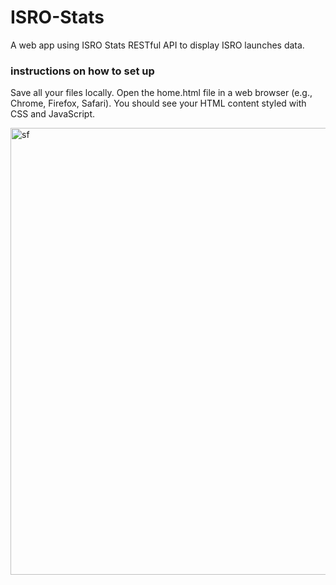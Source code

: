 # ISRO-Stats
A web app using ISRO Stats RESTful API to display ISRO launches data. 

### instructions on how to set up
Save all your files locally.
Open the home.html file in a web browser (e.g., Chrome, Firefox, Safari).
You should see your HTML content styled with CSS and JavaScript.


<img width="715" alt="sf" src="https://github.com/sourabhchouhan07/ISRO-Stats/assets/96463496/112c979d-0c89-49a0-94e8-e5752a234bcd">
